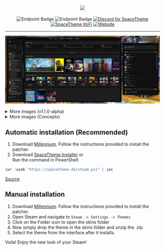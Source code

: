 <div align="center">
<h3><img height="52px" src="https://raw.githubusercontent.com/SpaceTheme/Steam/main/_assets/img/logo.png"></h3>

![Endpoint Badge](https://img.shields.io/github/downloads/SpaceTheme/Steam/total?style=for-the-badge&labelColor=%23111111&color=%231e1e1e)
![Endpoint Badge](https://img.shields.io/endpoint?url=https%3A%2F%2Floc-counter.onrender.com%2F%3Frepo%3DSpaceTheme%2FSteam%26branch%3Dmain&style=for-the-badge&label=Lines%20of%20Code&labelColor=%23111111&color=%231e1e1e)
[![Discord for SpaceTheme](https://img.shields.io/badge/discord-black?style=for-the-badge&logo=discord&logoColor=%23ffffff&labelColor=%235865F2&color=%235865F2)](https://discord.spacetheme.de)
[![SpaceTheme KoFi](https://img.shields.io/badge/kofi-dark?style=for-the-badge&logo=kofi&logoColor=%23fff&labelColor=%23ff5e5b&color=%23ff5e5b)](https://kofi.spacetheme.de)
[![Website](https://img.shields.io/badge/website-back?style=for-the-badge&logo=googlechrome&logoColor=%23ffffff&labelColor=%23111111&color=%23111111)](https://spacetheme.de)
<hr>
</div>

![Preview](https://raw.githubusercontent.com/SpaceTheme/Steam/main/_assets/img/preview.png)
<details>
    <summary>More images (v1.1.0-alpha)</summary>

|  Library home  |  Library gamepage  |
|  :---:  |  :---:  |
|  ![Preview](https://raw.githubusercontent.com/SpaceTheme/Steam/main/_assets/img/libHome.png)  |  ![Preview](https://raw.githubusercontent.com/SpaceTheme/Steam/main/_assets/img/libGamepage.png)  |
|  **Store**  |  **Friend list & Chat**  |
|  ![Preview](https://raw.githubusercontent.com/SpaceTheme/Steam/main/_assets/img/storePage.png)  |  ![Preview](https://raw.githubusercontent.com/SpaceTheme/Steam/main/_assets/img/friendAndChat.png)  |
</details>
<details>
    <summary>More images (Concepts)</summary>

|  Library home  |  Library gamepage  |
|  :---:  |  :---:  |
|  ![Preview](https://i.imgur.com/Wr0S4Go.png)  |  ![Preview](https://i.imgur.com/s9bQdOK.png)  |
|  **Store**  |
|  ![Preview](https://i.imgur.com/DC2u3hh.png)  |
</details>

## Automatic installation (Recommended)
1. Download [Millennium](https://docs.steambrew.app/users/installing). Follow the instructions provided to install the patcher.
1. Download [SpaceTheme Installer](https://github.com/SpaceTheme/Installer/releases) or
<br>Run the command in PowerShell:
```ps1
iwr -useb "https://spacetheme.de/steam.ps1" | iex
```
[Source](https://github.com/SpaceTheme/Installer/blob/main/cli/steam.ps1)
  
## Manual installation
1. Download [Millennium](https://docs.steambrew.app/users/installing). Follow the instructions provided to install the patcher.
1. Open Steam and navigate to `Steam -> Settings -> Themes`
1. Click on the Folder icon to open the skins folder
1. Now simply drop the theme in the skins folder and unzip the .zip
1. Select the theme from the interface after it installs.

Voila! Enjoy the new look of your Steam!
